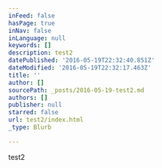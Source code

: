 ```yaml
---
inFeed: false
hasPage: true
inNav: false
inLanguage: null
keywords: []
description: test2
datePublished: '2016-05-19T22:32:40.851Z'
dateModified: '2016-05-19T22:32:17.463Z'
title: ''
author: []
sourcePath: _posts/2016-05-19-test2.md
authors: []
publisher: null
starred: false
url: test2/index.html
_type: Blurb

---
```

test2